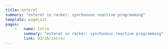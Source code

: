 ```yaml
---
title: esterel
summary: "esterel in racker: synchonous reactive programming"
template: pageList
pages:
    -   name: intro
        summary: "esterel in racker: synchonous reactive programming"
        link: 03/26/intro/
---
```

